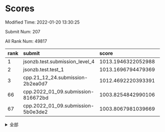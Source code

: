 # Scores

Modified Time: 2022-01-20 13:30:25

Submit Num: 207

All Rank Num: 49817

| rank |               submit               |       score        |       sigma        | pk_num |
| :--- | :--------------------------------- | :----------------- | :----------------- | :----- |
| 1    | jsonzb.test.submission_level_4     | 1013.1946322052988 | 0.8306796067377124 | 959    |
| 2    | jsonzb.test.test_1                 | 1013.1696794479369 | 0.8072171101495733 | 959    |
| 3    | cpp.21_12_24.submission-2b2ea0d7   | 1012.4692220393391 | 0.796384945475503  | 959    |
| 66   | cpp.2022_01_09.submission-816672bd | 1003.8254842990106 | 0.709799768623519  | 960    |
| 67   | cpp.2022_01_09.submission-5b0e3de2 | 1003.8067981039669 | 0.7068163044164864 | 970    |


<details>
<summary>全部</summary>

| rank |                 submit                 |       score        |       sigma        | pk_num |
| :--- | :------------------------------------- | :----------------- | :----------------- | :----- |
| 1    | jsonzb.test.submission_level_4         | 1013.1946322052988 | 0.8306796067377124 | 959    |
| 2    | jsonzb.test.test_1                     | 1013.1696794479369 | 0.8072171101495733 | 959    |
| 3    | cpp.21_12_24.submission-2b2ea0d7       | 1012.4692220393391 | 0.796384945475503  | 959    |
| 4    | gobigger.level_3.submission_level_3_41 | 1011.4967480031596 | 0.7924792094803368 | 964    |
| 5    | gobigger.level_3.submission_level_3_29 | 1011.3903285499347 | 0.7753317815570853 | 967    |
| 6    | gobigger.level_3.submission_level_3_35 | 1011.3505169101056 | 0.7664106340492398 | 963    |
| 7    | gobigger.level_3.submission_level_3_42 | 1011.212670737029  | 0.7760651708421642 | 964    |
| 8    | gobigger.level_3.submission_level_3_16 | 1011.0831057547431 | 0.7910392090281296 | 964    |
| 9    | gobigger.level_3.submission_level_3_1  | 1010.9299805396458 | 0.7603423456042044 | 962    |
| 10   | gobigger.level_3.submission_level_3_37 | 1010.8993180098348 | 0.777080480358485  | 960    |
| 11   | gobigger.level_3.submission_level_3_33 | 1010.8198436852288 | 0.7670387285313294 | 959    |
| 12   | gobigger.level_3.submission_level_3_47 | 1010.5906572851948 | 0.77009377569931   | 962    |
| 13   | gobigger.level_3.submission_level_3_21 | 1010.581258945593  | 0.7603337714756608 | 962    |
| 14   | gobigger.level_3.submission_level_3_49 | 1010.5676118292319 | 0.754978852361181  | 964    |
| 15   | gobigger.level_3.submission_level_3_28 | 1010.5236564123562 | 0.7641348471168392 | 963    |
| 16   | gobigger.level_3.submission_level_3_11 | 1010.1921789034055 | 0.7693985082249887 | 960    |
| 17   | gobigger.level_3.submission_level_3_17 | 1010.131904514567  | 0.7402410860259361 | 961    |
| 18   | gobigger.level_3.submission_level_3_48 | 1010.0863653614246 | 0.7606121956338623 | 964    |
| 19   | gobigger.level_3.submission_level_3_24 | 1010.0323630602744 | 0.7682486264011004 | 956    |
| 20   | gobigger.level_3.submission_level_3_13 | 1010.0141095974036 | 0.7615539319767229 | 963    |
| 21   | gobigger.level_3.submission_level_3_36 | 1009.9958840234772 | 0.7950183267106711 | 962    |
| 22   | gobigger.level_3.submission_level_3_43 | 1009.8837604489665 | 0.7506917298450263 | 961    |
| 23   | gobigger.level_3.submission_level_3_22 | 1009.8185248363785 | 0.748236724396169  | 966    |
| 24   | gobigger.level_3.submission_level_3_0  | 1009.8130078132193 | 0.7587315666717435 | 966    |
| 25   | gobigger.level_3.submission_level_3_38 | 1009.7055750872996 | 0.7511199489760161 | 964    |
| 26   | gobigger.level_3.submission_level_3_45 | 1009.5862826823468 | 0.755778674829409  | 961    |
| 27   | gobigger.level_3.submission_level_3_4  | 1009.5852697458165 | 0.7280540800273037 | 965    |
| 28   | gobigger.level_3.submission_level_3_34 | 1009.5821676542628 | 0.7474128672300855 | 965    |
| 29   | gobigger.level_3.submission_level_3_10 | 1009.5675834973509 | 0.7391880479248777 | 965    |
| 30   | gobigger.level_3.submission_level_3_9  | 1009.5463474692634 | 0.7653129445869595 | 958    |
| 31   | gobigger.level_3.submission_level_3_14 | 1009.5377145064228 | 0.736505347677193  | 962    |
| 32   | gobigger.level_3.submission_level_3_19 | 1009.5199716297046 | 0.7694332743519859 | 962    |
| 33   | gobigger.level_3.submission_level_3_15 | 1009.4598069000981 | 0.7437155228723981 | 957    |
| 34   | gobigger.level_3.submission_level_3_3  | 1009.4026098253046 | 0.7615673575767075 | 966    |
| 35   | gobigger.level_3.submission_level_3_40 | 1009.3805474717273 | 0.748824060626595  | 969    |
| 36   | gobigger.level_3.submission_level_3_20 | 1009.3622614525422 | 0.7263056884280077 | 958    |
| 37   | gobigger.level_3.submission_level_3_5  | 1009.3615863672915 | 0.7439050927171381 | 964    |
| 38   | gobigger.level_3.submission_level_3_39 | 1009.3562385560289 | 0.7375805567617765 | 959    |
| 39   | gobigger.level_3.submission_level_3_23 | 1009.3344429365645 | 0.7504221798349582 | 962    |
| 40   | gobigger.level_3.submission_level_3_2  | 1009.3061667427573 | 0.7365665874458138 | 966    |
| 41   | gobigger.level_3.submission_level_3_25 | 1009.2435020805982 | 0.7831156690791711 | 956    |
| 42   | gobigger.level_3.submission_level_3_18 | 1009.2239085024684 | 0.7604237623141031 | 960    |
| 43   | gobigger.level_3.submission_level_3_8  | 1009.1764930651763 | 0.7649428263194249 | 965    |
| 44   | gobigger.level_3.submission_level_3_12 | 1009.1345602048283 | 0.7750379183261898 | 960    |
| 45   | gobigger.level_3.submission_level_3_31 | 1009.0112010173735 | 0.7571838488419401 | 967    |
| 46   | gobigger.level_3.submission_level_3_7  | 1008.9445347253688 | 0.7465138173001971 | 953    |
| 47   | gobigger.level_3.submission_level_3_30 | 1008.9206492986406 | 0.766025245361947  | 963    |
| 48   | gobigger.level_3.submission_level_3_32 | 1008.874334163496  | 0.7533656191554992 | 967    |
| 49   | gobigger.level_3.submission_level_3_26 | 1008.77266148713   | 0.7617863329149224 | 962    |
| 50   | gobigger.level_3.submission_level_3_27 | 1008.6221644145659 | 0.7364132035938248 | 956    |
| 51   | gobigger.level_3.submission_level_3_46 | 1008.5791491382089 | 0.7365030510264462 | 968    |
| 52   | gobigger.level_3.submission_level_3_6  | 1008.5598950009405 | 0.7509179742837965 | 960    |
| 53   | gobigger.level_3.submission_level_3_44 | 1008.5171358576798 | 0.743778054229504  | 958    |
| 54   | gobigger.level_1.submission_level_1_19 | 1004.6035916201564 | 0.7289947085575837 | 957    |
| 55   | gobigger.level_1.submission_level_1_24 | 1004.4859078139946 | 0.708770352857844  | 965    |
| 56   | gobigger.level_1.submission_level_1_23 | 1004.4824986469775 | 0.7254850741872158 | 966    |
| 57   | gobigger.level_1.submission_level_1_46 | 1004.4007907000735 | 0.7151979765226327 | 964    |
| 58   | gobigger.level_1.submission_level_1_35 | 1004.2188057902282 | 0.7070536041879917 | 967    |
| 59   | gobigger.level_1.submission_level_1_40 | 1004.1427611611504 | 0.7104141314739534 | 966    |
| 60   | gobigger.level_1.submission_level_1_25 | 1004.1048344005077 | 0.7181340327675393 | 959    |
| 61   | gobigger.level_1.submission_level_1_5  | 1004.0871377046052 | 0.7161849386804867 | 958    |
| 62   | gobigger.level_1.submission_level_1_15 | 1004.0251496844902 | 0.715395126656883  | 969    |
| 63   | gobigger.level_1.submission_level_1_10 | 1003.9150989024768 | 0.7177237181798464 | 962    |
| 64   | gobigger.level_1.submission_level_1_21 | 1003.8850133341347 | 0.7178383764979639 | 963    |
| 65   | gobigger.level_1.submission_level_1_11 | 1003.8545480728606 | 0.7181552321647002 | 963    |
| 66   | cpp.2022_01_09.submission-816672bd     | 1003.8254842990106 | 0.709799768623519  | 960    |
| 67   | cpp.2022_01_09.submission-5b0e3de2     | 1003.8067981039669 | 0.7068163044164864 | 970    |
| 68   | gobigger.level_1.submission_level_1_34 | 1003.803671863592  | 0.7085893233365999 | 966    |
| 69   | gobigger.level_1.submission_level_1_41 | 1003.7937565565034 | 0.719814894046915  | 960    |
| 70   | gobigger.level_1.submission_level_1_4  | 1003.570386124599  | 0.7105675155418786 | 962    |
| 71   | gobigger.level_1.submission_level_1_0  | 1003.5277164583508 | 0.7119212355247428 | 959    |
| 72   | gobigger.level_1.submission_level_1_3  | 1003.5089303780964 | 0.7103540692690287 | 962    |
| 73   | gobigger.level_1.submission_level_1_13 | 1003.4960884477111 | 0.7107036396372709 | 965    |
| 74   | gobigger.level_1.submission_level_1_43 | 1003.4022198833853 | 0.7100265507902367 | 960    |
| 75   | gobigger.level_1.submission_level_1_36 | 1003.3551211664061 | 0.7164189567557728 | 966    |
| 76   | gobigger.level_1.submission_level_1_42 | 1003.332112868016  | 0.7186138760600125 | 967    |
| 77   | gobigger.level_1.submission_level_1_28 | 1003.3194126064095 | 0.7204467081945921 | 963    |
| 78   | gobigger.level_1.submission_level_1_38 | 1003.264552659357  | 0.7132714830232532 | 962    |
| 79   | gobigger.level_1.submission_level_1_1  | 1003.2421766486042 | 0.710177363807576  | 959    |
| 80   | gobigger.level_1.submission_level_1_29 | 1003.1442206763169 | 0.714630039792363  | 966    |
| 81   | gobigger.level_1.submission_level_1_37 | 1003.1169287393564 | 0.730678386603366  | 963    |
| 82   | gobigger.level_1.submission_level_1_12 | 1003.093089791419  | 0.7108839858280489 | 967    |
| 83   | gobigger.level_1.submission_level_1_39 | 1003.0903740094057 | 0.7093352280646179 | 961    |
| 84   | gobigger.level_1.submission_level_1_33 | 1003.0708969436494 | 0.7128935497718668 | 957    |
| 85   | gobigger.level_1.submission_level_1_20 | 1003.0678887239543 | 0.7015249628044579 | 963    |
| 86   | gobigger.level_1.submission_level_1_30 | 1003.0343659071558 | 0.7011732699092816 | 961    |
| 87   | gobigger.level_1.submission_level_1_9  | 1003.0045051798957 | 0.7268242693370016 | 967    |
| 88   | gobigger.level_1.submission_level_1_27 | 1002.9852023759594 | 0.7148959397109482 | 964    |
| 89   | gobigger.level_1.submission_level_1_18 | 1002.9778211349501 | 0.7215307819765884 | 964    |
| 90   | gobigger.level_1.submission_level_1_49 | 1002.9576709103841 | 0.7159296882937595 | 965    |
| 91   | gobigger.level_1.submission_level_1_32 | 1002.8126921902128 | 0.7095984637999702 | 965    |
| 92   | gobigger.level_1.submission_level_1_16 | 1002.7839602178752 | 0.7112419909868081 | 965    |
| 93   | gobigger.level_1.submission_level_1_22 | 1002.7736920670089 | 0.7112800886872052 | 966    |
| 94   | gobigger.level_1.submission_level_1_48 | 1002.764280425603  | 0.7127375828083071 | 966    |
| 95   | gobigger.level_1.submission_level_1_31 | 1002.5575077335429 | 0.7080702316418682 | 963    |
| 96   | gobigger.level_1.submission_level_1_45 | 1002.5503562790391 | 0.7056725307921717 | 960    |
| 97   | gobigger.level_1.submission_level_1_2  | 1002.5340331886628 | 0.7105719626810459 | 969    |
| 98   | gobigger.level_1.submission_level_1_17 | 1002.4618099945263 | 0.7098846706724232 | 963    |
| 99   | gobigger.level_1.submission_level_1_8  | 1002.459407408253  | 0.7155147274977717 | 964    |
| 100  | gobigger.level_1.submission_level_1_44 | 1002.4565160265718 | 0.7051611730289831 | 965    |
| 101  | gobigger.level_1.submission_level_1_7  | 1002.3847349670834 | 0.7151153116225445 | 963    |
| 102  | gobigger.level_1.submission_level_1_26 | 1002.3038542124715 | 0.7166639223570961 | 963    |
| 103  | gobigger.level_1.submission_level_1_14 | 1002.1927089887212 | 0.7108676227159173 | 962    |
| 104  | gobigger.level_1.submission_level_1_47 | 1002.0945177129328 | 0.7196319514632173 | 962    |
| 105  | gobigger.level_1.submission_level_1_6  | 1001.9389755420345 | 0.7261149554350885 | 961    |
| 106  | gobigger.random.submission_random_15   | 997.4744425992315  | 0.6973870046420241 | 964    |
| 107  | gobigger.random.submission_random_1    | 997.3381150159088  | 0.6968499349189471 | 963    |
| 108  | gobigger.random.submission_random_9    | 997.1899125206539  | 0.6983501981991921 | 961    |
| 109  | gobigger.random.submission_random_3    | 997.1868842546689  | 0.719275942134409  | 963    |
| 110  | gobigger.random.submission_random_17   | 997.1194771152999  | 0.7037483502898154 | 964    |
| 111  | gobigger.random.submission_random_28   | 996.8419680713058  | 0.7162046083703033 | 963    |
| 112  | gobigger.random.submission_random_45   | 996.8132524927788  | 0.7045340929249869 | 965    |
| 113  | gobigger.random.submission_random_2    | 996.7493330218564  | 0.7092566183761458 | 963    |
| 114  | gobigger.random.submission_random_35   | 996.6309496737399  | 0.706888512369414  | 962    |
| 115  | gobigger.random.submission_random_4    | 996.6018193648289  | 0.7039661934262695 | 960    |
| 116  | gobigger.random.submission_random_18   | 996.5067505562517  | 0.7161957738977174 | 965    |
| 117  | gobigger.random.submission_random_40   | 996.4723876679825  | 0.6957541036486414 | 964    |
| 118  | gobigger.random.submission_random_5    | 996.406254417156   | 0.7169693483148076 | 962    |
| 119  | gobigger.random.submission_random_10   | 996.3778216016493  | 0.7098651846910073 | 965    |
| 120  | gobigger.random.submission_random_39   | 996.3057037581663  | 0.710939601085593  | 968    |
| 121  | gobigger.random.submission_random_19   | 996.2985725832117  | 0.7138229340598422 | 960    |
| 122  | gobigger.random.submission_random_11   | 996.2982621416276  | 0.7073456443967925 | 959    |
| 123  | gobigger.random.submission_random_31   | 996.2827656598814  | 0.7055028410164245 | 967    |
| 124  | gobigger.random.submission_random_6    | 996.2635908286783  | 0.710119331017887  | 961    |
| 125  | gobigger.random.submission_random_47   | 996.1990173499104  | 0.6959725899703035 | 962    |
| 126  | gobigger.random.submission_random_20   | 996.162197626583   | 0.7004897450978184 | 963    |
| 127  | gobigger.random.submission_random_0    | 996.0969644317657  | 0.7202679626067952 | 960    |
| 128  | gobigger.random.submission_random_26   | 996.071775323238   | 0.6972212734211023 | 963    |
| 129  | gobigger.random.submission_random_48   | 995.9806875467402  | 0.7115876613865486 | 962    |
| 130  | gobigger.random.submission_random_30   | 995.9760756317207  | 0.7090523269311673 | 963    |
| 131  | gobigger.random.submission_random_14   | 995.9598519396167  | 0.7049487901309808 | 953    |
| 132  | gobigger.random.submission_random_13   | 995.8358162631637  | 0.7100495748406745 | 963    |
| 133  | gobigger.random.submission_random_12   | 995.8136324094206  | 0.7245231425922248 | 961    |
| 134  | gobigger.random.submission_random_41   | 995.7816493098254  | 0.7191151138223374 | 962    |
| 135  | gobigger.random.submission_random_36   | 995.7790100730139  | 0.7133888209930677 | 962    |
| 136  | gobigger.random.submission_random_23   | 995.6567795348312  | 0.7003501610607296 | 966    |
| 137  | gobigger.random.submission_random_24   | 995.6338006503391  | 0.698570319563511  | 964    |
| 138  | gobigger.random.submission_random_32   | 995.624056699263   | 0.726727343695925  | 961    |
| 139  | gobigger.random.submission_random_44   | 995.585719441154   | 0.7091966118935744 | 962    |
| 140  | gobigger.random.submission_random_29   | 995.5804496474573  | 0.7069167265112609 | 963    |
| 141  | gobigger.random.submission_random_34   | 995.5803498447361  | 0.7074204178981484 | 960    |
| 142  | gobigger.random.submission_random_16   | 995.5480631337354  | 0.7094341385101791 | 966    |
| 143  | gobigger.random.submission_random_38   | 995.4833270765997  | 0.7119980408662137 | 966    |
| 144  | gobigger.random.submission_random_27   | 995.4614382610132  | 0.7182503112834429 | 962    |
| 145  | gobigger.random.submission_random_42   | 995.4510693906617  | 0.7068347033997849 | 965    |
| 146  | gobigger.random.submission_random_37   | 995.4034039038678  | 0.6968979047885776 | 960    |
| 147  | gobigger.random.submission_random_25   | 995.2773797229162  | 0.719839680079816  | 965    |
| 148  | gobigger.random.submission_random_46   | 995.2676358587163  | 0.7179374353523078 | 962    |
| 149  | gobigger.random.submission_random_22   | 995.2491738209638  | 0.7075115657244777 | 963    |
| 150  | gobigger.random.submission_random_43   | 995.2195663185046  | 0.705235965147883  | 960    |
| 151  | gobigger.random.submission_random_49   | 995.2117357512868  | 0.7084092489667475 | 962    |
| 152  | gobigger.random.submission_random_21   | 995.0193919619066  | 0.7007533931529967 | 963    |
| 153  | gobigger.random.submission_random_7    | 995.009565344042   | 0.7102885303299273 | 959    |
| 154  | gobigger.random.submission_random_33   | 994.7541047562803  | 0.7118132166766592 | 963    |
| 155  | gobigger.level_2.submission_level_2_20 | 994.3064907305233  | 0.7173051845636174 | 962    |
| 156  | gobigger.random.submission_random_8    | 993.9387584981472  | 0.7262686738412089 | 962    |
| 157  | gobigger.level_2.submission_level_2_31 | 993.6594700757564  | 0.7302599903634155 | 966    |
| 158  | gobigger.level_2.submission_level_2_11 | 993.3064803774942  | 0.7256023501496458 | 961    |
| 159  | gobigger.level_2.submission_level_2_45 | 993.2978417392484  | 0.7344430732045709 | 966    |
| 160  | gobigger.level_2.submission_level_2_49 | 993.2800901819336  | 0.7248007778240928 | 959    |
| 161  | gobigger.level_2.submission_level_2_4  | 993.2116509246362  | 0.7321017757496511 | 961    |
| 162  | gobigger.level_2.submission_level_2_22 | 993.0948318299486  | 0.7449532907810203 | 964    |
| 163  | gobigger.level_2.submission_level_2_29 | 993.0914863521313  | 0.7420004667441371 | 962    |
| 164  | gobigger.level_2.submission_level_2_41 | 993.0689069578435  | 0.7343609678929368 | 957    |
| 165  | gobigger.level_2.submission_level_2_26 | 993.0153215289213  | 0.7401749094195651 | 963    |
| 166  | gobigger.level_2.submission_level_2_9  | 992.8767519256199  | 0.7492965749609897 | 962    |
| 167  | gobigger.level_2.submission_level_2_40 | 992.8733031778974  | 0.750079810010922  | 965    |
| 168  | gobigger.level_2.submission_level_2_33 | 992.7924261387558  | 0.7563194731909596 | 963    |
| 169  | gobigger.level_2.submission_level_2_10 | 992.7135608883957  | 0.7524823936446051 | 959    |
| 170  | gobigger.level_2.submission_level_2_47 | 992.6922082645676  | 0.7275223761260459 | 962    |
| 171  | gobigger.level_2.submission_level_2_32 | 992.6150932737881  | 0.7351211670504766 | 966    |
| 172  | gobigger.level_2.submission_level_2_18 | 992.4406988801005  | 0.7228577747990916 | 965    |
| 173  | gobigger.level_2.submission_level_2_5  | 992.4306485986177  | 0.7497360828897172 | 964    |
| 174  | gobigger.level_2.submission_level_2_16 | 992.3794202020225  | 0.7370662772999091 | 967    |
| 175  | gobigger.level_2.submission_level_2_21 | 992.3230832062688  | 0.7415998232239055 | 964    |
| 176  | gobigger.level_2.submission_level_2_3  | 992.1230336375422  | 0.7429887572637451 | 959    |
| 177  | gobigger.level_2.submission_level_2_35 | 992.1025081384538  | 0.73495537059443   | 967    |
| 178  | gobigger.level_2.submission_level_2_13 | 992.0659470287828  | 0.7554454956439786 | 965    |
| 179  | gobigger.level_2.submission_level_2_37 | 992.0642138495082  | 0.7456039772007101 | 964    |
| 180  | gobigger.level_2.submission_level_2_36 | 991.996336799125   | 0.7444198578755812 | 968    |
| 181  | gobigger.level_2.submission_level_2_34 | 991.9797379457275  | 0.7449423155227423 | 963    |
| 182  | gobigger.level_2.submission_level_2_30 | 991.9431835039612  | 0.7361859284384331 | 960    |
| 183  | gobigger.level_2.submission_level_2_0  | 991.9406265414376  | 0.7556117277235377 | 963    |
| 184  | gobigger.level_2.submission_level_2_42 | 991.9018695972345  | 0.7642952631661729 | 962    |
| 185  | gobigger.level_2.submission_level_2_17 | 991.873303770319   | 0.7418132372697971 | 958    |
| 186  | gobigger.level_2.submission_level_2_23 | 991.7943858265984  | 0.7410703541466419 | 969    |
| 187  | gobigger.level_2.submission_level_2_14 | 991.7812504623611  | 0.7600525502914763 | 960    |
| 188  | gobigger.level_2.submission_level_2_6  | 991.7580751133092  | 0.7461334214288777 | 967    |
| 189  | gobigger.level_2.submission_level_2_44 | 991.671047301647   | 0.7345086338624403 | 960    |
| 190  | gobigger.level_2.submission_level_2_8  | 991.6409784633927  | 0.7607495853583542 | 963    |
| 191  | gobigger.level_2.submission_level_2_1  | 991.5563564284859  | 0.7421193344240068 | 961    |
| 192  | gobigger.level_2.submission_level_2_39 | 991.3709295377901  | 0.7544156658202628 | 961    |
| 193  | gobigger.level_2.submission_level_2_19 | 991.3586360973432  | 0.7594725717800748 | 967    |
| 194  | gobigger.level_2.submission_level_2_46 | 991.3582583489048  | 0.7584557444596173 | 959    |
| 195  | gobigger.level_2.submission_level_2_24 | 991.3162079878671  | 0.737814993798196  | 959    |
| 196  | gobigger.level_2.submission_level_2_28 | 991.0704037932543  | 0.737518702952133  | 960    |
| 197  | gobigger.level_2.submission_level_2_15 | 991.0310924536162  | 0.7691246137438714 | 962    |
| 198  | gobigger.level_2.submission_level_2_43 | 991.015924162404   | 0.7710281660351658 | 967    |
| 199  | gobigger.level_2.submission_level_2_25 | 990.8910895875147  | 0.7594017732539232 | 965    |
| 200  | gobigger.level_2.submission_level_2_38 | 990.8235815563556  | 0.7582760564054064 | 964    |
| 201  | gobigger.level_2.submission_level_2_12 | 990.780980105235   | 0.7626796042180859 | 963    |
| 202  | gobigger.level_2.submission_level_2_2  | 990.6549825018338  | 0.7569010854869006 | 957    |
| 203  | gobigger.level_2.submission_level_2_27 | 990.5816176098679  | 0.75880043048729   | 963    |
| 204  | gobigger.level_2.submission_level_2_7  | 990.3750601475579  | 0.7685971103519591 | 957    |
| 205  | gobigger.level_2.submission_level_2_48 | 989.7503299626635  | 0.7596817450562756 | 968    |
| 206  | gobigger.none.submission_none_0        | 977.7009831833349  | 1.3784120196355076 | 960    |
| 207  | gobigger.none.submission_none_1        | 975.9824093123528  | 1.419841761807722  | 962    |

</details>